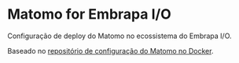 # Matomo for Embrapa I/O

Configuração de deploy do Matomo no ecossistema do Embrapa I/O.

Baseado no [repositório de configuração do Matomo no Docker](https://github.com/matomo-org/docker).
